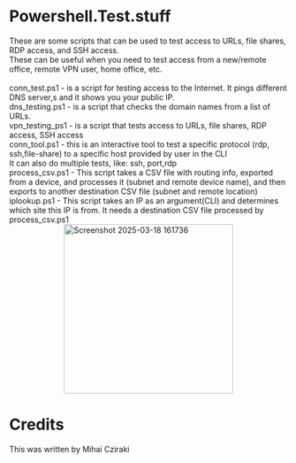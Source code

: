 # Powershell.Test.stuff

These are some scripts that can be used to test access to URLs, file shares, RDP access, and SSH access. 
<br>These can be useful when you need to test access from a new/remote office, remote VPN user, home office, etc.
<br>
<br> conn_test.ps1 - is a script for testing access to the Internet. It pings different DNS server,s and it shows you your public IP.
<br> dns_testing.ps1 - is a script that checks the domain names from a list of URLs.
<br> vpn_testing_ps1 - is a script that tests access to URLs, file shares, RDP access, SSH access
<br> conn_tool.ps1 - this is an interactive tool to test a specific protocol (rdp, ssh,file-share) to a specific host provided by user in the CLI
<br> It can also do multiple tests, like: ssh, port,rdp
<br> process_csv.ps1 - This script takes a CSV file with routing info, exported from a device, and processes it (subnet and remote device name), and then exports to another destination CSV file (subnet and remote location)
<br> iplookup.ps1 - This script takes an IP as an argument(CLI) and determines which site this IP is from. It needs a destination CSV file processed by process_csv.ps1
<br>
<img width="306" alt="Screenshot 2025-03-18 161736" src="https://github.com/user-attachments/assets/60100b9a-e0e0-457e-8f15-293434bd2fbc" style="display: block; margin: 0 auto;" />

# Credits
This was written by Mihai Cziraki
